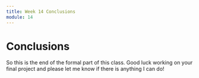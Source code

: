 ```yaml
---
title: Week 14 Conclusions
module: 14
---
```


# Conclusions

So this is the end of the formal part of this class. Good luck working on your final project and please let me know if there is anything I can do!